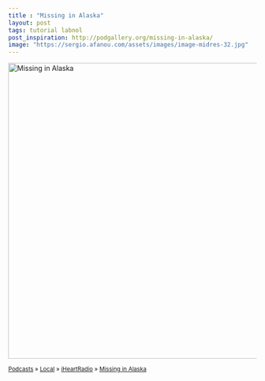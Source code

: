 ```yaml
---
title : "Missing in Alaska"
layout: post
tags: tutorial labnol
post_inspiration: http://podgallery.org/missing-in-alaska/
image: "https://sergio.afanou.com/assets/images/image-midres-32.jpg"
---
```


<p><a href="http://podgallery.org/missing-in-alaska/" style="border:none;"><img width="600" height="600" src="http://podgallery.org/artwork/podcasts/missing-in-alaska.jpg" class="attachment-post-thumbnail size-post-thumbnail wp-post-image" alt="Missing in Alaska" srcset="http://i0.wp.com/podgallery.org/artwork/podcasts/missing-in-alaska.jpg?resize=200%2C200 200w, http://i0.wp.com/podgallery.org/artwork/podcasts/missing-in-alaska.jpg?w=600 600w" sizes="(max-width: 600px) 100vw, 600px" /></a></p><p><small><a href="http://podgallery.org/">Podcasts</a> &raquo; <a href="http://podgallery.org/topic/government-organizations/local/" title="1475">Local</a> &raquo; <a href="http://podgallery.org/producer/iheartradio/" rel="tag">iHeartRadio</a> &raquo; <a href='http://podgallery.org/missing-in-alaska/'>Missing in Alaska</a></small></p><div class='yarpp-related-rss yarpp-related-none'>
</div>
